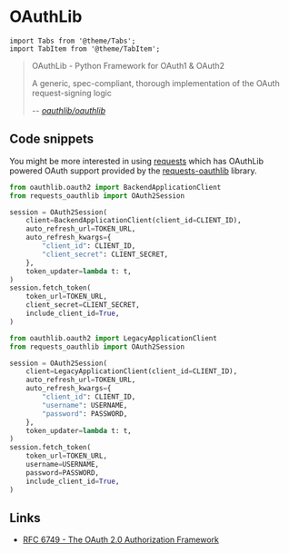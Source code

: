 # OAuthLib

```mdx-code-block
import Tabs from '@theme/Tabs';
import TabItem from '@theme/TabItem';
```

> OAuthLib - Python Framework for OAuth1 & OAuth2
>
> A generic, spec-compliant, thorough implementation of the OAuth request-signing logic
>
> -- <cite>[oauthlib/oauthlib](https://github.com/oauthlib/oauthlib)</cite>

## Code snippets

You might be more interested in using [requests](https://github.com/psf/requests) which has OAuthLib powered OAuth support provided by the [requests-oauthlib](https://github.com/requests/requests-oauthlib) library.

<Tabs>
  <TabItem value="Client Credentials Grant" default>

```python
from oauthlib.oauth2 import BackendApplicationClient
from requests_oauthlib import OAuth2Session

session = OAuth2Session(
    client=BackendApplicationClient(client_id=CLIENT_ID),
    auto_refresh_url=TOKEN_URL,
    auto_refresh_kwargs={
        "client_id": CLIENT_ID,
        "client_secret": CLIENT_SECRET,
    },
    token_updater=lambda t: t,
)
session.fetch_token(
    token_url=TOKEN_URL,
    client_secret=CLIENT_SECRET,
    include_client_id=True,
)
```

  </TabItem>
  <TabItem value="Password Credentials Grant">

```python
from oauthlib.oauth2 import LegacyApplicationClient
from requests_oauthlib import OAuth2Session

session = OAuth2Session(
    client=LegacyApplicationClient(client_id=CLIENT_ID),
    auto_refresh_url=TOKEN_URL,
    auto_refresh_kwargs={
        "client_id": CLIENT_ID,
        "username": USERNAME,
        "password": PASSWORD,
    },
    token_updater=lambda t: t,
)
session.fetch_token(
    token_url=TOKEN_URL,
    username=USERNAME,
    password=PASSWORD,
    include_client_id=True,
)
```

  </TabItem>
</Tabs>

## Links

- [RFC 6749 - The OAuth 2.0 Authorization Framework](https://datatracker.ietf.org/doc/html/rfc6749)
